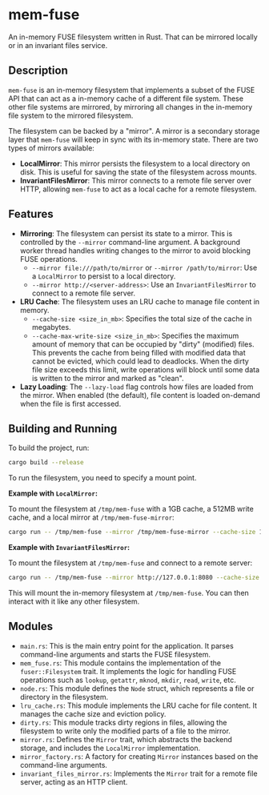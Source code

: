 # mem-fuse

An in-memory FUSE filesystem written in Rust. That can be mirrored locally or in an invariant files service.

## Description

`mem-fuse` is an in-memory filesystem that implements a subset of the FUSE API that can act as a in-memory cache of a different file system. These other file systems are mirrored, by mirroring all changes in the in-memory file system to the mirrored filesystem.

The filesystem can be backed by a "mirror". A mirror is a secondary storage layer that `mem-fuse` will keep in sync with its in-memory state. There are two types of mirrors available:

*   **LocalMirror**: This mirror persists the filesystem to a local directory on disk. This is useful for saving the state of the filesystem across mounts.
*   **InvariantFilesMirror**: This mirror connects to a remote file server over HTTP, allowing `mem-fuse` to act as a local cache for a remote filesystem.

## Features

*   **Mirroring**: The filesystem can persist its state to a mirror. This is controlled by the `--mirror` command-line argument. A background worker thread handles writing changes to the mirror to avoid blocking FUSE operations.
    *   `--mirror file:///path/to/mirror` or `--mirror /path/to/mirror`: Use a `LocalMirror` to persist to a local directory.
    *   `--mirror http://<server-address>`: Use an `InvariantFilesMirror` to connect to a remote file server.
*   **LRU Cache**: The filesystem uses an LRU cache to manage file content in memory.
    *   `--cache-size <size_in_mb>`: Specifies the total size of the cache in megabytes.
    *   `--cache-max-write-size <size_in_mb>`: Specifies the maximum amount of memory that can be occupied by "dirty" (modified) files. This prevents the cache from being filled with modified data that cannot be evicted, which could lead to deadlocks. When the dirty file size exceeds this limit, write operations will block until some data is written to the mirror and marked as "clean".
*   **Lazy Loading**: The `--lazy-load` flag controls how files are loaded from the mirror. When enabled (the default), file content is loaded on-demand when the file is first accessed.

## Building and Running

To build the project, run:

```bash
cargo build --release
```

To run the filesystem, you need to specify a mount point.

**Example with `LocalMirror`:**

To mount the filesystem at `/tmp/mem-fuse` with a 1GB cache, a 512MB write cache, and a local mirror at `/tmp/mem-fuse-mirror`:

```bash
cargo run -- /tmp/mem-fuse --mirror /tmp/mem-fuse-mirror --cache-size 1024 --cache-max-write-size 512
```

**Example with `InvariantFilesMirror`:**

To mount the filesystem at `/tmp/mem-fuse` and connect to a remote server:

```bash
cargo run -- /tmp/mem-fuse --mirror http://127.0.0.1:8080 --cache-size 1024 --cache-max-write-size 512
```

This will mount the in-memory filesystem at `/tmp/mem-fuse`. You can then interact with it like any other filesystem.

## Modules

*   `main.rs`: This is the main entry point for the application. It parses command-line arguments and starts the FUSE filesystem.
*   `mem_fuse.rs`: This module contains the implementation of the `fuser::Filesystem` trait. It implements the logic for handling FUSE operations such as `lookup`, `getattr`, `mknod`, `mkdir`, `read`, `write`, etc.
*   `node.rs`: This module defines the `Node` struct, which represents a file or directory in the filesystem.
*   `lru_cache.rs`: This module implements the LRU cache for file content. It manages the cache size and eviction policy.
*   `dirty.rs`: This module tracks dirty regions in files, allowing the filesystem to write only the modified parts of a file to the mirror.
*   `mirror.rs`: Defines the `Mirror` trait, which abstracts the backend storage, and includes the `LocalMirror` implementation.
*   `mirror_factory.rs`: A factory for creating `Mirror` instances based on the command-line arguments.
*   `invariant_files_mirror.rs`: Implements the `Mirror` trait for a remote file server, acting as an HTTP client.
